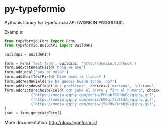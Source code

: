 # py-typeformio
Pythonic library for typeform.io API (WORK IN PROGRESS).

Example:
```python
from typeformio.Form import Form
from typeformio.BuildAPI import BuildAPI

buildapi = BuildAPI()

form = Form('Test form', buildapi, 'http://domain.tld/hook')
form.addStatementField('hola ke ase')
form.addLegal('pos te mola?')
form.addShortTextField('Dime como te llamas?')
form.addYesNoField('Se ha quedao buena tarde, no?')
form.addDropdownField('Que prefieres', choices=['manzana', 'platano', 'pomelo'])
form.addPictureChoiceField('con jake el perro y finn el humano', choices=[
            ('https://media.giphy.com/media/FMGubfDOHHnCo/giphy.gif', 'Why no both?'), 
            ('https://media.giphy.com/media/bE5qi2tiSfdZu/giphy.gif', 'Finn el humano'),
            ('https://media.giphy.com/media/j50v9vd9rbhjG/giphy.gif', 'Jake el perro') ]
)
json = form.generateForm()
```

More documentation:
http://docs.typeform.io/

